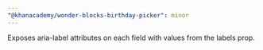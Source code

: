 ```yaml
---
"@khanacademy/wonder-blocks-birthday-picker": minor
---
```


Exposes aria-label attributes on each field with values from the labels prop.
